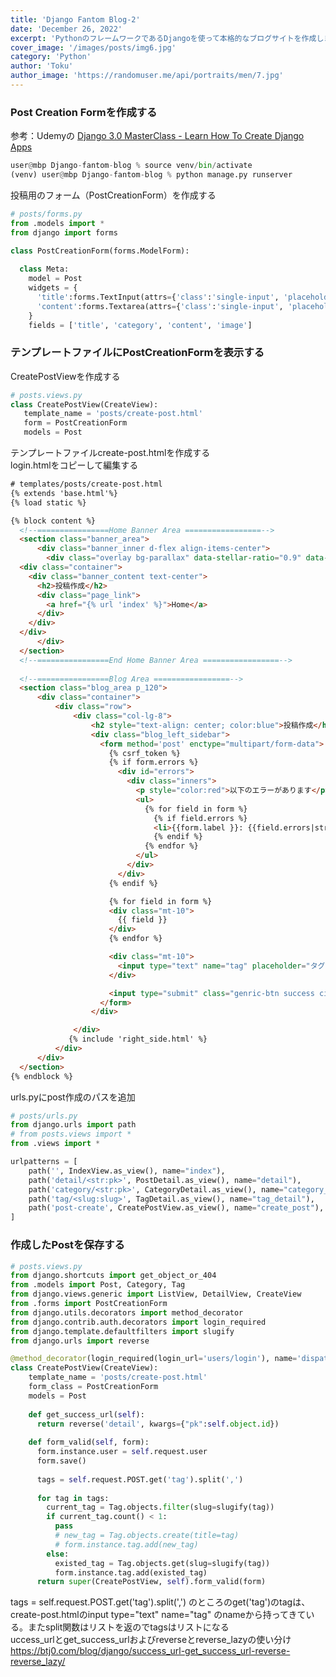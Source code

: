 ```yaml
---
title: 'Django Fantom Blog-2'
date: 'December 26, 2022'
excerpt: 'PythonのフレームワークであるDjangoを使って本格的なブログサイトを作成します。2回目はPost Creation Formを作成するところからデプロイまでです'
cover_image: '/images/posts/img6.jpg'
category: 'Python'
author: 'Toku'
author_image: 'https://randomuser.me/api/portraits/men/7.jpg'
---
```

<!-- Markdow generator - https://jaspervdj.be/lorem-markdownum/ -->
### Post Creation Formを作成する
参考：Udemyの  [Django 3.0 MasterClass - Learn How To Create Django Apps](https://www.udemy.com/course/django-30-masterclass-learn-how-to-create-django-apps/)  
```python
user@mbp Django-fantom-blog % source venv/bin/activate
(venv) user@mbp Django-fantom-blog % python manage.py runserver
```
投稿用のフォーム（PostCreationForm）を作成する
```python
# posts/forms.py
from .models import *
from django import forms

class PostCreationForm(forms.ModelForm):
  
  class Meta:
    model = Post
    widgets = {
      'title':forms.TextInput(attrs={'class':'single-input', 'placeholder':'タイトル'}),
      'content':forms.Textarea(attrs={'class':'single-input', 'placeholder':'内容'})
    }
    fields = ['title', 'category', 'content', 'image']
```
### テンプレートファイルにPostCreationFormを表示する
CreatePostViewを作成する
```python
# posts.views.py
class CreatePostView(CreateView):
   template_name = 'posts/create-post.html'
   form = PostCreationForm
   models = Post
```
テンプレートファイルcreate-post.htmlを作成する  
login.htmlをコピーして編集する
```html
# templates/posts/create-post.html
{% extends 'base.html'%}
{% load static %}

{% block content %}
  <!--================Home Banner Area =================-->
  <section class="banner_area">
      <div class="banner_inner d-flex align-items-center">
        <div class="overlay bg-parallax" data-stellar-ratio="0.9" data-stellar-vertical-offset="0" data-background=""></div>
  <div class="container">
    <div class="banner_content text-center">
      <h2>投稿作成</h2>
      <div class="page_link">
        <a href="{% url 'index' %}">Home</a>
      </div>
    </div>
  </div>
      </div>
  </section>
  <!--================End Home Banner Area =================-->
  
  <!--================Blog Area =================-->
  <section class="blog_area p_120">
      <div class="container">
          <div class="row">
              <div class="col-lg-8">
                  <h2 style="text-align: center; color:blue">投稿作成</h2>
                  <div class="blog_left_sidebar">
                    <form method='post' enctype="multipart/form-data">
                      {% csrf_token %}
                      {% if form.errors %}
                        <div id="errors">
                          <div class="inners">
                            <p style="color:red">以下のエラーがあります</p>
                            <ul>
                              {% for field in form %}
                                {% if field.errors %}
                                <li>{{form.label }}: {{field.errors|striptags }}</li>
                                {% endif %}
                              {% endfor %}
                            </ul>
                          </div>
                        </div>
                      {% endif %}

                      {% for field in form %}
                      <div class="mt-10">
                        {{ field }}
                      </div>
                      {% endfor %}

                      <div class="mt-10">
                        <input type="text" name="tag" placeholder="タグ" onfocus="this.placeholder = ''" onblur="this.placeholder = 'タグ'" required class="single-input">
                      </div>

                      <input type="submit" class="genric-btn success circle" style="float:right;margin-top:30px;" value="投稿する" >
                    </form> 
                  </div>

              </div>
             {% include 'right_side.html' %}
          </div>
      </div>
  </section>
{% endblock %}
```
urls.pyにpost作成のパスを追加
```python
# posts/urls.py
from django.urls import path
# from posts.views import *
from .views import *

urlpatterns = [
    path('', IndexView.as_view(), name="index"),
    path('detail/<str:pk>', PostDetail.as_view(), name="detail"),
    path('category/<str:pk>', CategoryDetail.as_view(), name="category_detail"),
    path('tag/<slug:slug>', TagDetail.as_view(), name="tag_detail"),
    path('post-create', CreatePostView.as_view(), name="create_post"),　# added
] 
```
### 作成したPostを保存する
```python
# posts.views.py
from django.shortcuts import get_object_or_404
from .models import Post, Category, Tag
from django.views.generic import ListView, DetailView, CreateView
from .forms import PostCreationForm
from django.utils.decorators import method_decorator
from django.contrib.auth.decorators import login_required
from django.template.defaultfilters import slugify
from django.urls import reverse

@method_decorator(login_required(login_url='users/login'), name='dispatch')
class CreatePostView(CreateView):
    template_name = 'posts/create-post.html'
    form_class = PostCreationForm
    models = Post
    
    def get_success_url(self):
      return reverse('detail', kwargs={"pk":self.object.id})
    
    def form_valid(self, form):
      form.instance.user = self.request.user
      form.save()
      
      tags = self.request.POST.get('tag').split(',')
      
      for tag in tags:
        current_tag = Tag.objects.filter(slug=slugify(tag))
        if current_tag.count() < 1:
          pass
          # new_tag = Tag.objects.create(title=tag)
          # form.instance.tag.add(new_tag)
        else:
          existed_tag = Tag.objects.get(slug=slugify(tag))
          form.instance.tag.add(existed_tag)
      return super(CreatePostView, self).form_valid(form)
```
tags = self.request.POST.get('tag').split(',') のところのget('tag')のtagは、 create-post.htmlのinput type="text" name="tag" のnameから持ってきている。またsplit関数はリストを返のでtagsはリストになる  
uccess_urlとget_success_urlおよびreverseとreverse_lazyの使い分け
https://btj0.com/blog/django/success_url-get_success_url-reverse-reverse_lazy/
```python

```
```python

```
```python

```

